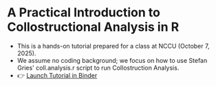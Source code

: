 # A Practical Introduction to Collostructional Analysis in R

- This is a hands-on tutorial prepared for a class at NCCU (October 7, 2025).
- We assume no coding background; we focus on how to use Stefan Gries' coll.analysis.r script to run Collostruction Analysis.
- 👉 [Launch Tutorial in Binder](https://mybinder.org/v2/gh/alvinntnu/collostruction_tutorial/main?urlpath=rstudio)